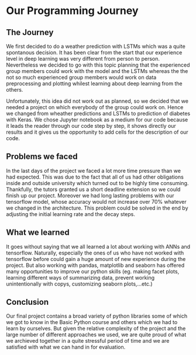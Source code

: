 # Our Programming Journey

## The Journey
We first decided to do a weather prediction with LSTMs which was a quite spontanous decision. It has been clear from the start that our experience level in deep learning was very different from person to person. Nevertheless we decided to go with this topic planning that the experienced group members could work with the model and the LSTMs whereas the the not so much experienced group members
would work on data preprocessing and plotting whilest learning about deep learning from the others.

Unfortunately, this idea did not work out as planned, so we decided that we needed a project on which everybody of the group could work on. Hence we changed from wheather predictions and LSTMs to prediction of diabetes with Keras. 
We chose Jupyter notebook as a medium for our code because it leads the reader through our code step by step, it shows directly our results and it gives us the opportunity to
add cells for the description of our code.

## Problems we faced
In the last days of the project we faced a lot more time pressure than we had expected. This was due to the fact that all of us had other obligations inside and outside university which
turned out to be highly time consuming. Thankfully, the tutors granted us a short deadline extension so we could finish up our project.
Moreover we had long lasting problems with our tensorflow model, whose accuracy would not increase over 70% whatever we changed in the architecture.
This problem could be solved in the end by adjusting the initial learning rate and the decay steps.

## What we learned
It goes without saying that we all learned a lot about working with ANNs and tensorflow. Naturally, especially the ones of us who have not worked with tensorflow before could gain a huge 
amount of new experience during the project. But also working with pandas, matplotlib and seaborn has offered many opportunities to improve our python skills (eg. making facet plots, learning different 
ways of summarizing data, prevent working unintentionally with copys, customizing seaborn plots,...etc.)

## Conclusion
Our final project contains a broad variety of python libraries some of which we got to know in the Basic Python course and others which we had to learn by ourselves.
But given the relative complexity of the project and the large number of different approaches we used, we are quite proud of what we archieved together in a quite stressful 
period of time and we are satisfied with what we can hand in for evaluation.
